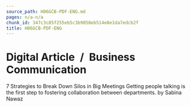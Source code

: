 ```yaml
---
source_path: H06GCB-PDF-ENG.md
pages: n/a-n/a
chunk_id: 347c3c85f255eb5c3b9058eb514e8e1da7edcb2f
title: H06GCB-PDF-ENG
---
```

# Digital Article / Business Communication

7 Strategies to Break Down Silos in Big Meetings Getting people talking is the first step to fostering collaboration between departments. by Sabina Nawaz

